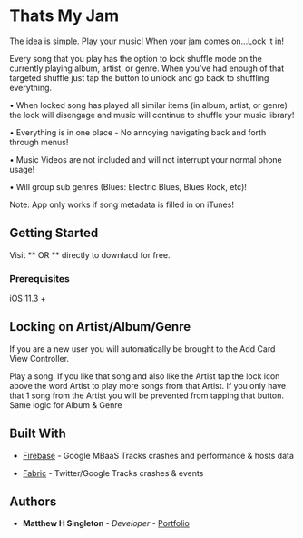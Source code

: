 # Thats My Jam

The idea is simple. Play your music! When your jam comes on...Lock it in!


Every song that you play has the option to lock shuffle mode on the currently playing album, artist, or genre. When you’ve had enough of that targeted shuffle just tap the button to unlock and go back to shuffling everything. 

• When locked song has played all similar items (in album, artist, or genre) the lock will disengage and music will continue to shuffle your music library!

• Everything is in one place - No annoying navigating back and forth through menus!

• Music Videos are not included and will not interrupt your normal phone usage!

• Will group sub genres (Blues: Electric Blues, Blues Rock, etc)!

Note: App only works if song metadata is filled in on iTunes!




## Getting Started

Visit ** OR ** directly to downlaod for free.

### Prerequisites

iOS 11.3 +

## Locking on Artist/Album/Genre

If you are a new user you will automatically be brought to the Add Card View Controller. 

Play a song. If you like that song and also like the Artist tap the lock icon above the word Artist to play more songs from that Artist. If you only have that 1 song from the Artist you will be prevented from tapping that button. Same logic for Album & Genre



## Built With

* [Firebase](https://firebase.google.com) - Google MBaaS Tracks crashes and performance & hosts data

* [Fabric](https://fabric.io) - Twitter/Google Tracks crashes & events 


## Authors


* **Matthew H Singleton** - *Developer* - [Portfolio](www.matthewhsingleton.com)



